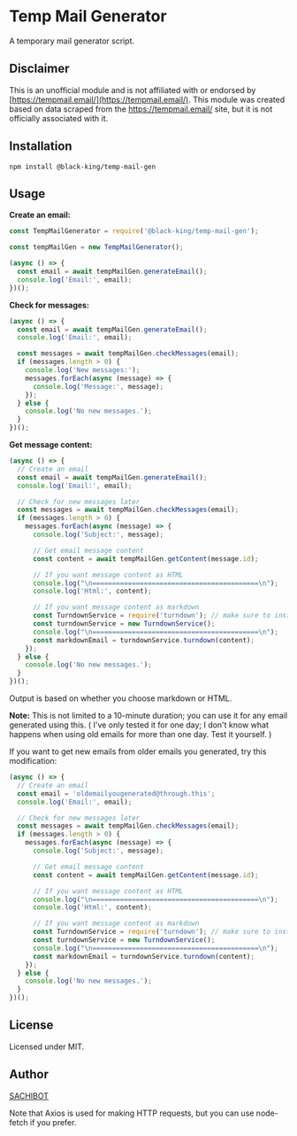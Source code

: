 # Temp Mail Generator

A temporary mail generator script.

## Disclaimer

This is an unofficial module and is not affiliated with or endorsed by [https://tempmail.email/](https://tempmail.email/). This module was created based on data scraped from the https://tempmail.email/ site, but it is not officially associated with it.

## Installation

```
npm install @black-king/temp-mail-gen
```

## Usage

**Create an email:**

```javascript
const TempMailGenerator = require('@black-king/temp-mail-gen');

const tempMailGen = new TempMailGenerator();

(async () => {
  const email = await tempMailGen.generateEmail();
  console.log('Email:', email);
})();
```

**Check for messages:**

```javascript
(async () => {
  const email = await tempMailGen.generateEmail();
  console.log('Email:', email);

  const messages = await tempMailGen.checkMessages(email);
  if (messages.length > 0) {
    console.log('New messages:');
    messages.forEach(async (message) => {
      console.log('Message:', message);
    });
  } else {
    console.log('No new messages.');
  }
})();
```

**Get message content:**

```javascript
(async () => {
  // Create an email
  const email = await tempMailGen.generateEmail();
  console.log('Email:', email);

  // Check for new messages later
  const messages = await tempMailGen.checkMessages(email);
  if (messages.length > 0) {
    messages.forEach(async (message) => {
      console.log('Subject:', message);

      // Get email message content
      const content = await tempMailGen.getContent(message.id);

      // If you want message content as HTML
      console.log("\n==========================================\n");
      console.log('Html:', content);

      // If you want message content as markdown
      const TurndownService = require('turndown'); // make sure to install it, npm install turndown
      const turndownService = new TurndownService();
      console.log("\n==========================================\n");
      const markdownEmail = turndownService.turndown(content);
    });
  } else {
    console.log('No new messages.');
  }
})();
```

Output is based on whether you choose markdown or HTML.

**Note:** This is not limited to a 10-minute duration; you can use it for any email generated using this. ( I've only tested it for one day; I don't know what happens when using old emails for more than one day. Test it yourself. )

If you want to get new emails from older emails you generated, try this modification:

```javascript
(async () => {
  // Create an email
  const email = 'oldemailyougenerated@through.this';
  console.log('Email:', email);

  // Check for new messages later
  const messages = await tempMailGen.checkMessages(email);
  if (messages.length > 0) {
    messages.forEach(async (message) => {
      console.log('Subject:', message);

      // Get email message content
      const content = await tempMailGen.getContent(message.id);

      // If you want message content as HTML
      console.log("\n==========================================\n");
      console.log('Html:', content);

      // If you want message content as markdown
      const TurndownService = require('turndown'); // make sure to install it, npm install turndown
      const turndownService = new TurndownService();
      console.log("\n==========================================\n");
      const markdownEmail = turndownService.turndown(content);
    });
  } else {
    console.log('No new messages.');
  }
})();
```

## License
Licensed under MIT.

## Author
[SACHIBOT](https://github.com/SACHIBOT)

Note that Axios is used for making HTTP requests, but you can use node-fetch if you prefer.